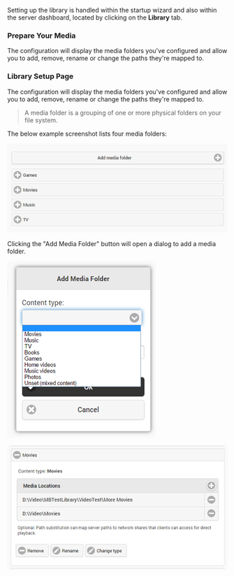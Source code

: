Setting up the library is handled within the startup wizard and also within the server dashboard, located by clicking on the **Library** tab.

### Prepare Your Media

The configuration will display the media folders you've configured and allow you to add, remove, rename or change the paths they're mapped to. 


### Library Setup Page

The configuration will display the media folders you've configured and allow you to add, remove, rename or change the paths they're mapped to. 

> A media folder is a grouping of one or more physical folders on your file system.

The below example screenshot lists four media folders:

![](images/server/librarysetup1.png)

Clicking the "Add Media Folder" button will open a dialog to add a media folder.

![](images/server/librarysetup2.png)

![](images/server/librarysetup3.png)